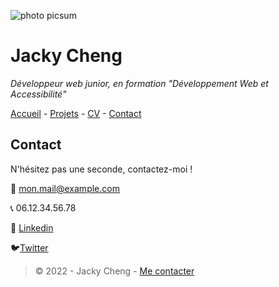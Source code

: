 ![ photo picsum](https://img.freepik.com/photos-gratuite/vue-laterale-gens-affaires-recadres-meconnaissables-recadres-travaillant-au-bureau-commun_1098-20474.jpg?w=740&t=st=1695027845~exp=1695028445~hmac=2eb9969c8f0b4fce677b578bfb3fd81ae49e5e049ad0f515e33c8a57f73f4e8e)
# Jacky Cheng
_Développeur web junior, en formation "Développement Web et Accessibilité"_

[Accueil](https://github.com/Jacky-Chg/S01E11-Atelier-Recap-Exo/blob/main/README.md) - [Projets](https://github.com/Jacky-Chg/S01E11-Atelier-Recap-Exo/blob/main/projets.md) - [CV](https://github.com/Jacky-Chg/S01E11-Atelier-Recap-Exo/blob/main/CV.md) - [Contact](https://github.com/Jacky-Chg/S01E11-Atelier-Recap-Exo/blob/main/contact.md)

## Contact
N'hésitez pas une seconde, contactez-moi !

 📧 mon.mail@example.com

 📞 06.12.34.56.78

👔 [Linkedin](https://fr.linkedin.com/)

🐦[Twitter](https://twitter.com/?lang=fr)


>© 2022 - Jacky Cheng - [Me contacter](https://github.com/Jacky-Chg/S01E11-Atelier-Recap-Exo/blob/main/contact.md)
